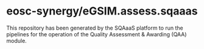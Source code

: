 <!--
SPDX-FileCopyrightText: Copyright contributors to the Software Quality Assurance as a Service (SQAaaS) project <sqaaas@ibergrid.eu>

SPDX-License-Identifier: GPL-3.0-only
-->

# eosc-synergy/eGSIM.assess.sqaaas
This repository has been generated by the SQAaaS platform to run the pipelines
for the operation of the
Quality Assessment & Awarding (QAA)
module.